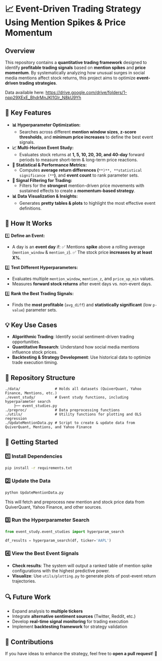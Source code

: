 # 📈 Event-Driven Trading Strategy Using Mention Spikes & Price Momentum

## **Overview**

This repository contains a **quantitative trading framework** designed to identify **profitable trading signals** based on **mention spikes** and **price momentum**. By systematically analyzing how unusual surges in social media mentions affect stock returns, this project aims to optimize **event-driven trading strategies**.

Data available here: https://drive.google.com/drive/folders/1-npp29XExE_BhdrMnJKI1Glr_N8kU9Yh

## **🚀 Key Features**

- **📊 Hyperparameter Optimization:**
  - Searches across different **mention window sizes**, **z-score thresholds**, and **minimum price increases** to define the best event signals.
- **📈 Multi-Horizon Event Study:**
  - Evaluates stock returns at **1, 5, 10, 20, 30, and 40-day** forward periods to measure short-term & long-term price reactions.
- **📌 Statistical & Performance Metrics:**
  - Computes **average return differences (**``**)**, **statistical significance (**``**)**, and **event count** to rank parameter sets.
- **🔎 Signal Filtering for Trading:**
  - Filters for the **strongest** mention-driven price movements with sustained effects to create a **momentum-based strategy**.
- **📊 Data Visualization & Insights:**
  - Generates **pretty tables & plots** to highlight the most effective event definitions.

## **🔬 How It Works**

1️⃣ **Define an Event:**

- A day is an **event day** if: ✅ Mentions **spike** above a rolling average (`mention_window` & `mention_z`). ✅ The stock price **increases by at least **X**%**.

2️⃣ **Test Different Hyperparameters:**

- Evaluates multiple `mention_window`, `mention_z`, and `price_up_min` values.
- Measures **forward stock returns** after event days vs. non-event days.

3️⃣ **Rank the Best Trading Signals:**

- Finds the **most profitable** (`avg_diff`) and **statistically significant** (low `p-value`) parameter sets.

## **💡 Key Use Cases**

- **Algorithmic Trading**: Identify social sentiment-driven trading opportunities.
- **Quantitative Research**: Understand how social media mentions influence stock prices.
- **Backtesting & Strategy Development**: Use historical data to optimize trade execution timing.

## **📂 Repository Structure**

```
./data/                # Holds all datasets (QuiverQuant, Yahoo Finance, Mentions, etc.)
./event_study/         # Event study functions, including hyperparameter search
    ├── event_studies.py
./preproc/             # Data preprocessing functions
./utils/               # Utility functions for plotting and OLS regression
./UpdateMentionData.py # Script to create & update data from QuiverQuant, Mentions, and Yahoo Finance
```

## **📌 Getting Started**

### **1️⃣ Install Dependencies**

```bash
pip install -r requirements.txt
```

### **2️⃣ Update the Data**

```bash
python UpdateMentionData.py
```

This will fetch and preprocess new mention and stock price data from QuiverQuant, Yahoo Finance, and other sources.

### **3️⃣ Run the Hyperparameter Search**

```python
from event_study.event_studies import hyperparam_search

df_results = hyperparam_search(df, ticker='AAPL')
```

### **4️⃣ View the Best Event Signals**

- **Check results**: The system will output a ranked table of mention spike configurations with the highest predictive power.
- **Visualize**: Use `utils/plotting.py` to generate plots of post-event return trajectories.

## **🔍 Future Work**

- Expand analysis to **multiple tickers**
- Integrate **alternative sentiment sources** (Twitter, Reddit, etc.)
- Develop **real-time signal monitoring** for trading execution
- Implement **backtesting framework** for strategy validation

## **📌 Contributions**

If you have ideas to enhance the strategy, feel free to **open a pull request**! 🚀

